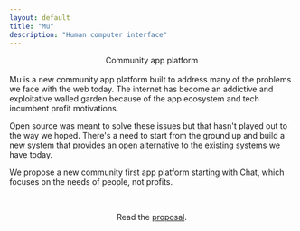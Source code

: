 ```yaml
---
layout: default
title: "Mu"
description: "Human computer interface"
---
```

<center>Community app platform</center>
<br>
<div id="abstract">
Mu is a new community app platform built to address many of the problems we 
face with the web today. The internet has become an addictive and exploitative walled garden because 
of the app ecosystem and tech incumbent profit motivations.

<p>Open source was meant to solve these issues but
that hasn't played out to the way we hoped. There's a need
to start from the ground up and build a new system that provides an open alternative
to the existing systems we have today.</p>
<p>
We propose a new community first app platform starting with Chat, which focuses
on the needs of people, not profits.
</p>
</div>
<div id="abstract">
  <br>
  <p style="text-align: center;">
    Read the <a href="/proposal">proposal</a>.
  </p>
</div>
